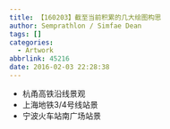 ```yaml
---
title: 【160203】截至当前积累的几大绘图构思
author: Semprathlon / Simfae Dean
tags: []
categories:
  - Artwork
abbrlink: 45216
date: 2016-02-03 22:28:38
---
```

* 杭甬高铁沿线景观
* 上海地铁3/4号线站景
* 宁波火车站南广场站景